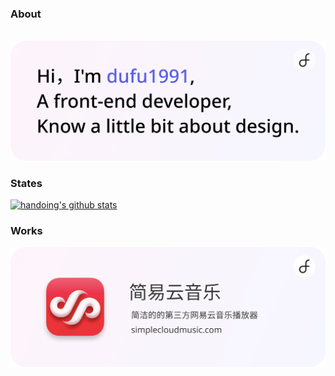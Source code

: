 ### About

<p>
  &nbsp;
  <a href="https://lu.dufustudio.com"><img src="./images/dufu1991.png" alt="显示不了图片，开一下VPN吧🛫"></a>
</p>

### States

[![handoing's github stats](https://github-readme-stats.vercel.app/api?username=dufu1991&show_icons=true&theme=buefy)](https://github.com/dufu1991)


### Works

<p>
  <a href="https://simplecloudmusic.com"><img src="./images/scm.png" alt="简易云音乐 - 简洁的的第三方网易云音乐播放器"></a>
</p>
